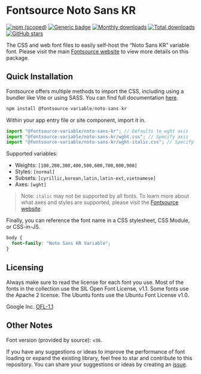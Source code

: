 # Fontsource Noto Sans KR

[![npm (scoped)](https://img.shields.io/npm/v/@fontsource-variable/noto-sans-kr?color=brightgreen)](https://www.npmjs.com/package/@fontsource-variable/noto-sans-kr) [![Generic badge](https://img.shields.io/badge/fontsource-passing-brightgreen)](https://github.com/fontsource/fontsource) [![Monthly downloads](https://badgen.net/npm/dm/@fontsource-variable/noto-sans-kr)](https://github.com/fontsource/fontsource) [![Total downloads](https://badgen.net/npm/dt/@fontsource-variable/noto-sans-kr)](https://github.com/fontsource/fontsource) [![GitHub stars](https://img.shields.io/github/stars/fontsource/fontsource.svg?style=social&label=Star)](https://github.com/fontsource/fontsource/stargazers)

The CSS and web font files to easily self-host the “Noto Sans KR” variable font. Please visit the main [Fontsource website](https://fontsource.org/fonts/noto-sans-kr) to view more details on this package.

## Quick Installation

Fontsource offers multiple methods to import the CSS, including using a bundler like Vite or using SASS. You can find full documentation [here](https://fontsource.org/docs/getting-started/introduction).

```javascript
npm install @fontsource-variable/noto-sans-kr
```

Within your app entry file or site component, import it in.

```javascript
import "@fontsource-variable/noto-sans-kr"; // Defaults to wght axis
import "@fontsource-variable/noto-sans-kr/wght.css"; // Specify axis
import "@fontsource-variable/noto-sans-kr/wght-italic.css"; // Specify axis and style
```

Supported variables:
- Weights: `[100,200,300,400,500,600,700,800,900]`
- Styles: `[normal]`
- Subsets: `[cyrillic,korean,latin,latin-ext,vietnamese]`
- Axes: `[wght]`

> Note: `italic` may not be supported by all fonts. To learn more about what axes and styles are supported, please visit the [Fontsource website](https://fontsource.org/fonts/noto-sans-kr).

Finally, you can reference the font name in a CSS stylesheet, CSS Module, or CSS-in-JS.

```css
body {
  font-family: "Noto Sans KR Variable";
}
```

## Licensing
Always make sure to read the license for each font you use. Most of the fonts in the collection use the SIL Open Font License, v1.1. Some fonts use the Apache 2 license. The Ubuntu fonts use the Ubuntu Font License v1.0.

Google Inc.
[OFL-1.1](http://scripts.sil.org/OFL)

## Other Notes
Font version (provided by source): `v36`.

If you have any suggestions or ideas to improve the performance of font loading or expand the existing library, feel free to star and contribute to this repository. You can share your suggestions or ideas by creating an [issue](https://github.com/fontsource/fontsource/issues).